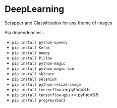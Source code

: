 # DeepLearning
Scrapper and Classification for any theme of images

Pip dependencies :

- `pip install python-opencv`
- `pip install Keras`
- `pip install numpy`
- `pip install Pillow`
- `pip install python-magic`
- `pip install python-magic-bin`
- `pip install sklearn`
- `pip install selenium`
- `pip install python-resize-image`
- `pip install tensorflow` >= python3.6
- `pip install tensorflow-gpu` <= python3.5
- `pip install progressbar2`